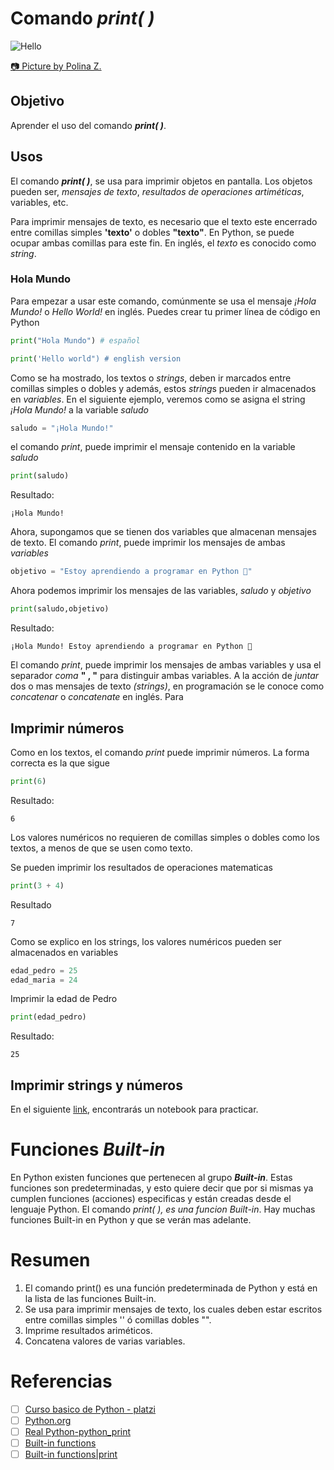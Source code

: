 # Comando ***print( )***
![Hello](https://images.pexels.com/photos/3747150/pexels-photo-3747150.jpeg?auto=compress&cs=tinysrgb&w=600&lazy=load)

[📷 Picture by Polina Z.](https://www.pexels.com/@polina-zimmerman/)

## Objetivo
Aprender el uso del comando ***print( )***.

## Usos
El comando ***print( )***, se usa para imprimir objetos en pantalla. Los objetos pueden ser, *mensajes de texto*, *resultados de operaciones artiméticas*, variables, etc.

Para imprimir mensajes de texto, es necesario que el texto este encerrado entre comillas simples **'texto'** o dobles **"texto"**. En Python, se puede ocupar ambas comillas para este fin. En inglés, el *texto* es conocido como *string*.

### Hola Mundo 
Para empezar a usar este comando, comúnmente se usa el mensaje *¡Hola Mundo!* o *Hello World!* en inglés. Puedes crear tu primer línea de código en Python
```python
print("Hola Mundo") # español
```
```python
print('Hello world") # english version
```

Como se ha mostrado, los textos o *strings*, deben ir marcados entre comillas simples o dobles y además, estos *string*s pueden ir almacenados en *variables*. En el siguiente ejemplo, veremos como se asigna el string *¡Hola Mundo!* a la variable *saludo*
```python
saludo = "¡Hola Mundo!"
```
el comando *print*, puede imprimir el mensaje contenido en la variable *saludo*
```python
print(saludo)
```
Resultado:
```
¡Hola Mundo!
```

Ahora, supongamos que se tienen dos variables que almacenan mensajes de texto. El comando *print*, puede imprimir los mensajes de ambas *variables*
```python
objetivo = "Estoy aprendiendo a programar en Python 🐍"
```
Ahora podemos imprimir los mensajes de las variables, *saludo* y *objetivo* 
```python
print(saludo,objetivo)
```
Resultado:
```
¡Hola Mundo! Estoy aprendiendo a programar en Python 🐍
```
El comando *print*, puede imprimir los mensajes de ambas variables y usa el separador *coma* **" , "** para distinguir ambas variables. A la acción de *juntar* dos o mas mensajes de texto *(strings)*, en programación se le conoce como *concatenar* o *concatenate* en inglés. Para

## Imprimir números
Como en los textos, el comando *print* puede imprimir números. La forma correcta es la que sigue
```python
print(6)
```
Resultado:
```
6
```
Los valores numéricos no requieren de comillas simples o dobles como los textos, a menos de que se usen como texto. 

Se pueden imprimir los resultados de operaciones matematicas
```python
print(3 + 4)
```
Resultado
```
7
```
Como se explico en los strings, los valores numéricos pueden ser almacenados en variables
```python
edad_pedro = 25
edad_maria = 24
```
Imprimir la edad de Pedro
```python
print(edad_pedro)
```
Resultado:
```
25
```


## Imprimir strings y números


En el siguiente [link](https://colab.research.google.com/drive/1oInllSDvF5xxAhKwB5Ylrz4_JNcAUrxs?usp=sharing), encontrarás un notebook para practicar.



# Funciones *Built-in*
En Python existen funciones que pertenecen al grupo ***Built-in***. Estas funciones son predeterminadas, y esto quiere decir que por si mismas ya cumplen funciones (acciones) especificas y están creadas desde el lenguaje Python. El comando *print( ), es una funcion Built-in*. Hay muchas funciones Built-in en Python y que se verán mas adelante.

# Resumen
1. El comando print() es una función predeterminada de Python y está en la lista de las funciones Built-in.
2. Se usa para imprimir mensajes de texto, los cuales deben estar escritos entre comillas simples '' ó comillas dobles "".
3. Imprime resultados ariméticos.
4. Concatena valores de varias variables.

# Referencias
- [ ] [Curso basico de Python - platzi](https://platzi.com/cursos/python/)
- [ ] [Python.org](https://www.python.org/doc/essays/blurb/)
- [ ] [Real Python-python_print](https://realpython.com/python-print/)
- [ ] [Built-in functions](https://docs.python.org/3/library/functions.html)
- [ ] [Built-in functions|print](https://docs.python.org/3/library/functions.html#print)
